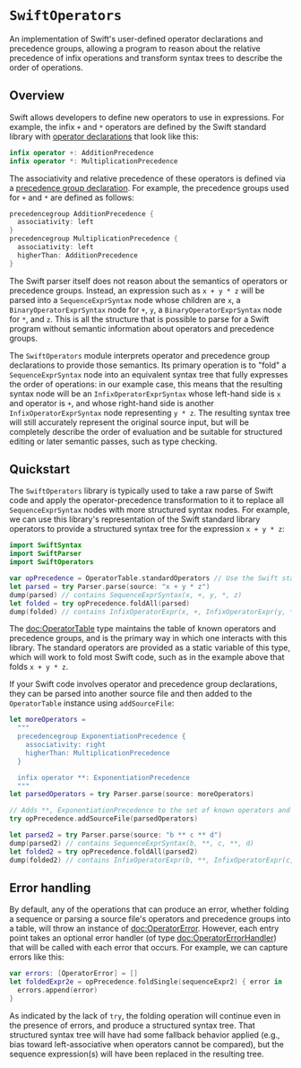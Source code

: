 # ``SwiftOperators``



An implementation of Swift's user-defined operator declarations and precedence 
groups, allowing a program to reason about the relative precedence of 
infix operations and transform syntax trees to describe the order of operations.



## Overview

Swift allows developers to define new operators to use in expressions. For example, the infix `+` and `*` operators are defined by the Swift standard library with [operator declarations](https://docs.swift.org/swift-book/ReferenceManual/Declarations.html#grammar_operator-declaration) that look like this:

```swift
infix operator +: AdditionPrecedence
infix operator *: MultiplicationPrecedence
```

The associativity and relative precedence of these operators is defined via a [precedence group declaration](https://docs.swift.org/swift-book/ReferenceManual/Declarations.html#grammar_precedence-group-declaration). For example, the precedence groups used for `+` and `*` are defined as follows:

```swift
precedencegroup AdditionPrecedence {
  associativity: left
}
precedencegroup MultiplicationPrecedence {
  associativity: left
  higherThan: AdditionPrecedence
}
```

The Swift parser itself does not reason about the semantics of operators or precedence groups. Instead, an expression such as `x + y * z` will be parsed into a `SequenceExprSyntax` node whose children are `x`, a `BinaryOperatorExprSyntax` node for `+`, `y`, a `BinaryOperatorExprSyntax` node for `*`, and `z`. This is all the structure that is possible to parse for a Swift program without semantic information about operators and precedence groups.

The `SwiftOperators` module interprets operator and precedence group declarations to provide those semantics. Its primary operation is to "fold" a `SequenceExprSyntax` node into an equivalent syntax tree that fully expresses the order of operations: in our example case, this means that the resulting syntax node will be an `InfixOperatorExprSyntax` whose left-hand side is `x` and operator is `+`, and whose right-hand side is another `InfixOperatorExprSyntax` node representing `y * z`. The resulting syntax tree will still accurately represent the original source input, but will be completely describe the order of evaluation and be suitable for structured editing or later semantic passes, such as type checking.



## Quickstart

The `SwiftOperators` library is typically used to take a raw parse of Swift code and apply the operator-precedence transformation to it to replace all `SequenceExprSyntax` nodes with more structured syntax nodes. For example, we can use this library's representation of the Swift standard library operators to provide a structured syntax tree for the expression `x + y * z`:

```swift
import SwiftSyntax
import SwiftParser
import SwiftOperators

var opPrecedence = OperatorTable.standardOperators // Use the Swift standard library operators
let parsed = try Parser.parse(source: "x + y * z")
dump(parsed) // contains SequenceExprSyntax(x, +, y, *, z)
let folded = try opPrecedence.foldAll(parsed)
dump(folded) // contains InfixOperatorExpr(x, +, InfixOperatorExpr(y, *, z))
```

The <doc:OperatorTable> type maintains the table of known operators and precedence groups, and is the primary way in which one interacts with this library. The standard operators are provided as a static variable of this type, which will work to fold most Swift code, such as in the example above that folds `x + y * z`.

If your Swift code involves operator and precedence group declarations, they can be parsed into another source file and then added to the `OperatorTable` instance using `addSourceFile`:

```swift
let moreOperators = 
  """
  precedencegroup ExponentiationPrecedence {
    associativity: right
    higherThan: MultiplicationPrecedence
  }

  infix operator **: ExponentiationPrecedence
  """
let parsedOperators = try Parser.parse(source: moreOperators)

// Adds **, ExponentiationPrecedence to the set of known operators and precedence groups.
try opPrecedence.addSourceFile(parsedOperators) 

let parsed2 = try Parser.parse(source: "b ** c ** d")
dump(parsed2) // contains SequenceExprSyntax(b, **, c, **, d)
let folded2 = try opPrecedence.foldAll(parsed2)
dump(folded2) // contains InfixOperatorExpr(b, **, InfixOperatorExpr(c, **, d))
```

## Error handling

By default, any of the operations that can produce an error, whether folding a sequence or parsing a source file's operators and precedence groups into a table, will throw an instance of <doc:OperatorError>. However, each entry point takes an optional error handler (of type <doc:OperatorErrorHandler>) that will be called with each error that occurs. For example, we can capture errors like this:

```swift
var errors: [OperatorError] = []
let foldedExpr2e = opPrecedence.foldSingle(sequenceExpr2) { error in 
  errors.append(error)
}
```

As indicated by the lack of `try`, the folding operation will continue even in the presence of errors, and produce a structured syntax tree. That structured syntax tree will have had some fallback behavior applied (e.g., bias toward left-associative when operators cannot be compared), but the sequence expression(s) will have been replaced in the resulting tree.

